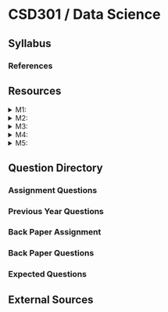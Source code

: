 # CSD301 / Data Science

## Syllabus

### References

## Resources

<details>

<summary>M1:</summary>



</details>

<details>

<summary>M2:</summary>



</details>

<details>

<summary>M3:</summary>



</details>

<details>

<summary>M4:</summary>



</details>

<details>

<summary>M5:</summary>



</details>

## Question Directory

### Assignment Questions

### Previous Year Questions

### Back Paper Assignment

### Back Paper Questions

### Expected Questions

## External Sources
